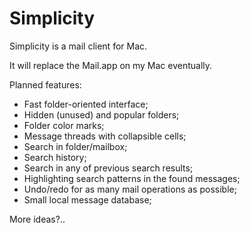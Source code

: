 Simplicity
==========

Simplicity is a mail client for Mac.

It will replace the Mail.app on my Mac eventually.

Planned features:

- Fast folder-oriented interface;
- Hidden (unused) and popular folders;
- Folder color marks;
- Message threads with collapsible cells;
- Search in folder/mailbox;
- Search history;
- Search in any of previous search results;
- Highlighting search patterns in the found messages;
- Undo/redo for as many mail operations as possible;
- Small local message database;

More ideas?..
